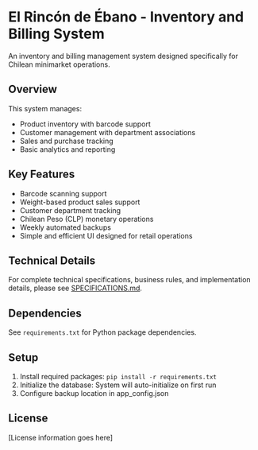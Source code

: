 # El Rincón de Ébano - Inventory and Billing System

An inventory and billing management system designed specifically for Chilean minimarket operations.

## Overview

This system manages:

- Product inventory with barcode support
- Customer management with department associations
- Sales and purchase tracking
- Basic analytics and reporting

## Key Features

- Barcode scanning support
- Weight-based product sales support
- Customer department tracking
- Chilean Peso (CLP) monetary operations
- Weekly automated backups
- Simple and efficient UI designed for retail operations

## Technical Details

For complete technical specifications, business rules, and implementation details, please see [SPECIFICATIONS.md](SPECIFICATIONS.md).

## Dependencies

See `requirements.txt` for Python package dependencies.

## Setup

1. Install required packages: `pip install -r requirements.txt`
2. Initialize the database: System will auto-initialize on first run
3. Configure backup location in app_config.json

## License

[License information goes here]
